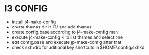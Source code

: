 # I3 CONFIG
- install j4-make-config
- create themes dir in i3/ and add themes
- create config.base according to j4-make-config man
- execute j4-make-config -i to list themes and select one
- edit config.base and execute jp-make-config after that
- check sxhkdrc for aditional key shortcuts in $HOME/.config/sxhkd

